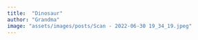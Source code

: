 ```yaml
---
title:  "Dinosaur"
author: "Grandma"
image: "assets/images/posts/Scan - 2022-06-30 19_34_19.jpeg"
---
```


